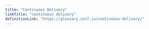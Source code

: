 ```yaml
---
title: "Continuous Delivery"
linkTitle: "continuous delivery"
definitionLink: "https://glossary.cncf.io/continuous-delivery/"
---
```

